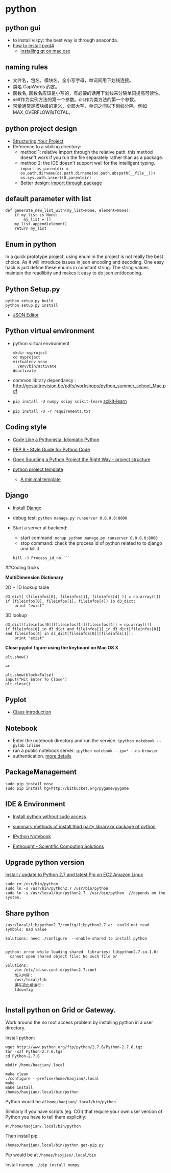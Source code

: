 python
===========


## python gui

- to install vispy: the best way is through anaconda. 
- [how to install pyqt4](http://pyqt.sourceforge.net/Docs/PyQt4/installation.html)
	- [installing qt on mac osx](http://www.codeproject.com/Tips/740041/Installing-Qt-on-Mac-OS-X)


## naming rules
- 文件名，包名，模块名，全小写字母，单词间用下划线连接。
- 类名 CapWords 约定。
- 函数名, 函数名应该是小写的，有必要的话用下划线来分隔单词提高可读性。
- self作为实例方法的第一个参数。cls作为类方法的第一个参数。
- 常量通常是模块级的定义，全部大写，单词之间以下划线分隔。例如MAX_OVERFLOW和TOTAL。

## python project design
- [Structuring Your Project](http://docs.python-guide.org/en/latest/writing/structure/)
- Reference to a sibiling directory: 
	- method 1: relative import through the relative path. this method doesn't work if you run the file separately rather than as a package.
	- method 2: the IDE doesn't support well for the intelligent typing. 
			```
			import os
			parentdir = os.path.dirname(os.path.dirname(os.path.abspath(__file__)))
			os.sys.path.insert(0,parentdir)
			```
	- Better design: [import through package](http://blog.csdn.net/luo123n/article/details/49849649)


## default parameter with list


```
def generate_new_list_with(my_list=None, element=None):
    if my_list is None:
        my_list = []
    my_list.append(element)
    return my_list
```


## Enum in python

In a quick prototype project, using enum in the project is not really the best choice. As it will introduce issues in json encoding and decoding.
One easy hack is just define these enums in constant string. The string values maintain the readlibity and makes it easy to do json en/decoding.

## Python Setup.py

```
python setup.py build
python setup.py install
```

- [JSON Editor](http://cloudwall.me/etc/json-editor.html)

## Python virtual environment

- python virtual environment
	```
	mkdir myproject
	cd myproject
	virtualenv venv
	. venv/bin/activate   
	deactivate
	```
- common library dependancy : http://gestaltrevision.be/pdfs/workshops/python_summer_school_Mac.pdf

- `pip install -U numpy scipy scikit-learn` [scikit-learn](http://scikit-learn.org/stable/install.html)

- `pip install -U -r requirements.txt `

## Coding style
- [Code Like a Pythonista: Idiomatic Python](http://python.net/~goodger/projects/pycon/2007/idiomatic/handout.html)
- [PEP 8 - Style Guide for Python Code](https://www.python.org/dev/peps/pep-0008/)
- [Open Sourcing a Python Project the Right Way - project structure](https://jeffknupp.com/blog/2013/08/16/open-sourcing-a-python-project-the-right-way/)

- [python project template](https://github.com/audreyr/cookiecutter)
	- [A minimal template](https://github.com/wdm0006/cookiecutter-pipproject)

## Django
- [Install Django]()
- debug test: `python manage.py runserver 0.0.0.0:8000`
- Start a server at backend: 
	- start command: `nohup python manage.py runserver 0.0.0.0:8000`
	- stop command: check the process id of python related to to django and kill it

	```ps -ef|grep python
	kill -9 Process_id_no.```

##Coding tricks

**MultiDimension Dictionary**

2D + 1D lookup table

```
d3_dict[ (fileinfos[0], fileinfos[1], fileinfos[4] )] = np.array([])
if (fileinfos[0], fileinfos[1], fileinfos[4]) in d3_dict:
 	print "exist"
```

3D lookup

```
d3_dict[fileinfos[0]][fileinfos[1]][fileinfos[4]] = np.array([])
if fileinfos[0] in d3_dict and fileinfos[1] in d3_dict[fileinfos[0]] and fileinfos[4] in d3_dict[fileinfos[0]][fileinfos[1]]:
	print "exist"
```


**Close pyplot figure using the keyboard on Mac OS X**

```
plt.show()

=>

plt.show(block=False)
input("Hit Enter To Close")
plt.close()

```

## Pyplot

- [Class introduction](http://www.cnblogs.com/wei-li/archive/2012/05/23/2506940.html)


## Notebook
- Enter the notebook directory and run the service. `ipython notebook --pylab inline`
- run a public notebook server. `ipython notebook --ip=* --no-browser`
- authentication. [more details](http://mindonmind.github.io/2013/02/08/ipython-notebook-interactive-computing-new-era/)

## PackageManagement
```
sudo pip install nose
sudo pip install hg+http://bitbucket.org/pygame/pygame
```


## IDE & Environment

- [Install python without sudo access](http://stackoverflow.com/questions/622744/unable-to-install-python-without-sudo-access)

- [summary methods of install third party library or package of python](http://www.crifan.com/summary_methods_of_install_third_party_library_or_package_of_python/)

- [IPython Notebook](http://mindonmind.github.io/2013/02/08/ipython-notebook-interactive-computing-new-era/)

- [Enthought - Scientific Computing Solutions](https://www.enthought.com/)


## Upgrade python version

[Install / update to Python 2.7 and latest Pip on EC2 Amazon Linux](http://www.lecloud.net/post/61401763496/install-update-to-python-2-7-and-latest-pip-on-ec2)

```
sudo rm /usr/bin/python
sudo ln -s /usr/bin/python2.7 /usr/bin/python 
sudo ln -s /usr/local/bin/python2.7  /usr/bin/python  //depends on the system.

```

## Share python 
```
/usr/local/lib/python2.7/config/libpython2.7.a:  could not read symbols: Bad value

Solutions: need ./configure  --enable-shared to install python


python: error while loading shared  libraries: libpython2.7.so.1.0: 
  cannot open shared object file: No such file or
  
Solutions: 
	vim /etc/ld.so.conf.d/python2.7.conf
	加入内容：
	/usr/local/lib
	保存退出后运行：
	ldconfig 
	

```

## Install python on Grid or Gateway.

Work around the no root access problem by installing python in a user directory.

Install python:

```
wget http://www.python.org/ftp/python/2.7.6/Python-2.7.6.tgz
tar -xzf Python-2.7.6.tgz  
cd Python-2.7.6
 
mkdir /home/haojian/.local

make clean
./configure --prefix=/home/haojian/.local
make
make install
/homes/haojian/.local/bin/python
```

Python would be at ``home/haojian/.local/bin/python``

Similarly if you have scripts (eg. CGI) that require your own user version of Python you have to tell them explicitly:

``#!/home/haojian/.local/bin/python``

Then install pip:

``` /homes/haojian/.local/bin/python get-pip.py  ```

Pip would be at ``` /homes/haojian/.local/bin ``` 

Install numpy: ``` ./pip install numpy ```